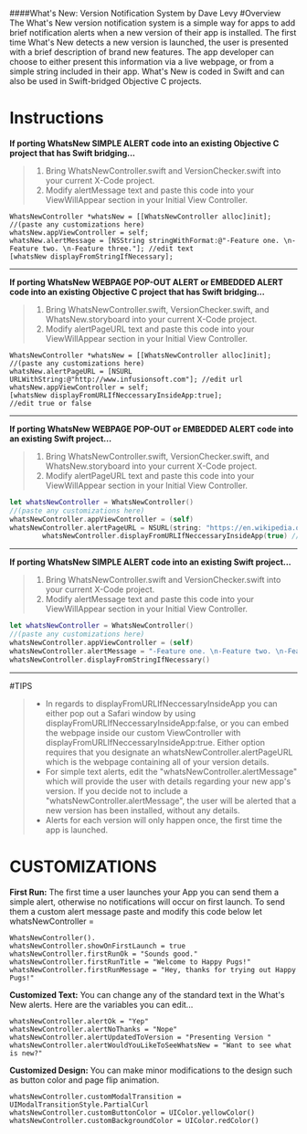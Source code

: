 ####What's New: Version Notification System by Dave Levy
#Overview
The What's New version notification system is a simple way for apps to add brief notification alerts when a new version of their app is installed.  The first time What's New detects a new version is launched, the user is presented with a brief description of brand new features.  The app developer can choose to either present this information via a live webpage,  or from a simple string included in their app.  What's New is coded in Swift and can also be used in Swift-bridged Objective C projects.
   
# Instructions   
**If porting WhatsNew SIMPLE ALERT code into an existing Objective C project that has Swift bridging...**
 >1. Bring WhatsNewController.swift and VersionChecker.swift into your current X-Code project.
 >2. Modify alertMessage text and paste this code into your ViewWillAppear section in your Initial View Controller.
```objc
WhatsNewController *whatsNew = [[WhatsNewController alloc]init];
//(paste any customizations here)
whatsNew.appViewController = self;
whatsNew.alertMessage = [NSString stringWithFormat:@"-Feature one. \n-Feature two. \n-Feature three."]; //edit text
[whatsNew displayFromStringIfNecessary];
```

----------------------------------

**If porting WhatsNew WEBPAGE POP-OUT ALERT  or EMBEDDED ALERT code into an existing Objective C project that has Swift bridging...**
>1. Bring WhatsNewController.swift, VersionChecker.swift, and WhatsNew.storyboard into your current X-Code project.
>2. Modify alertPageURL text and paste this code into your ViewWillAppear section in your Initial View Controller.
```objc
WhatsNewController *whatsNew = [[WhatsNewController alloc]init];
//(paste any customizations here)
whatsNew.alertPageURL = [NSURL URLWithString:@"http://www.infusionsoft.com"]; //edit url
whatsNew.appViewController = self;
[whatsNew displayFromURLIfNeccessaryInsideApp:true];
//edit true or false
```
-------------------------------------

**If porting WhatsNew WEBPAGE POP-OUT or EMBEDDED ALERT code into an existing Swift project...**
>1. Bring WhatsNewController.swift, VersionChecker.swift, and WhatsNew.storyboard into your current X-Code project.
>2. Modify alertPageURL text and paste this code into your ViewWillAppear section in your Initial View Controller.
```swift
let whatsNewController = WhatsNewController()
//(paste any customizations here)
whatsNewController.appViewController = (self)
whatsNewController.alertPageURL = NSURL(string: "https://en.wikipedia.org/wiki/Pug") //edit url
        whatsNewController.displayFromURLIfNeccessaryInsideApp(true) //edit true or false
```
----------------------------------

**If porting WhatsNew SIMPLE ALERT code into an existing Swift project...**
> 1. Bring WhatsNewController.swift and VersionChecker.swift into your current X-Code project.
>2. Modify alertMessage text and paste this code into your ViewWillAppear section in your Initial View Controller.
```swift
let whatsNewController = WhatsNewController()
//(paste any customizations here)
whatsNewController.appViewController = (self)
whatsNewController.alertMessage = "-Feature one. \n-Feature two. \n-Feature three."
whatsNewController.displayFromStringIfNecessary()
```
-----------------------------

#TIPS
 >- In regards to displayFromURLIfNeccessaryInsideApp you can either pop
   out a Safari window by using
   displayFromURLIfNeccessaryInsideApp:false,  or you can embed the
   webpage inside our custom ViewController with
   displayFromURLIfNeccessaryInsideApp:true.  Either option requires
   that you designate an whatsNewController.alertPageURL which is the
   webpage containing all of your version details.
 >- For simple text alerts, edit the "whatsNewController.alertMessage"
   which will provide the user with details regarding your new app's
   version. If you decide not to include a
   "whatsNewController.alertMessage", the user will be alerted that a
   new version has been installed, without any details.
 >- Alerts for each version will only happen once, the first time the app
   is launched.


# CUSTOMIZATIONS

**First Run:**  The first time a user launches your App you can send them a simple alert, otherwise no notifications will occur on first launch.  To send them a custom alert message paste and modify this code below let whatsNewController = 

    WhatsNewController(). 
    whatsNewController.showOnFirstLaunch = true
    whatsNewController.firstRunOk = "Sounds good."
    whatsNewController.firstRunTitle = "Welcome to Happy Pugs!"
    whatsNewController.firstRunMessage = "Hey, thanks for trying out Happy Pugs!"

**Customized Text:**   You can change any of the standard text in the What's New alerts.  Here are the variables you can edit...  

    whatsNewController.alertOk = "Yep"
    whatsNewController.alertNoThanks = "Nope"
    whatsNewController.alertUpdatedToVersion = "Presenting Version "
    whatsNewController.alertWouldYouLikeToSeeWhatsNew = "Want to see what is new?"
    
**Customized Design:**  You can make minor modifications to the design such as button color and page flip animation.  

    whatsNewController.customModalTransition = UIModalTransitionStyle.PartialCurl
    whatsNewController.customButtonColor = UIColor.yellowColor()
    whatsNewController.customBackgroundColor = UIColor.redColor()

